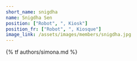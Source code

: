 ```yaml
---
short_name: snigdha
name: Snigdha Sen
position: ["Robot", ", Kiosk"]
position_fr: ["Robot", ", Kiosque"]
image_link: /assets/images/members/snigdha.jpg
---
```

{% tf authors/simona.md %}
